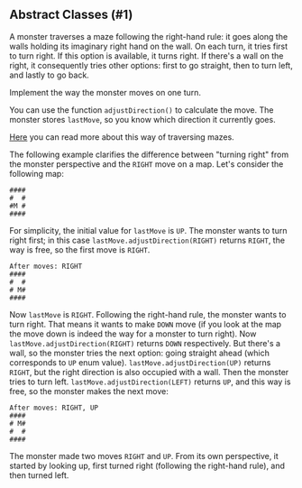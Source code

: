 ## Abstract Classes (#1)

A monster traverses a maze following the right-hand rule:
it goes along the walls holding its imaginary right hand on the wall.
On each turn, it tries first to turn right. If this option is
available, it turns right. If there's a wall on the right, it consequently
tries other options: first to go straight, then to turn left, 
and lastly to go back.  
 
Implement the way the monster moves on one turn.

You can use the function `adjustDirection()` to calculate the move.
The monster stores `lastMove`, so you know which direction it currently goes.

[Here](https://en.wikipedia.org/wiki/Maze_solving_algorithm#Wall_follower) you 
can read more about this way of traversing mazes. 

The following example clarifies the difference between "turning right" from the
monster perspective and the `RIGHT` move on a map.
Let's consider the following map:

```text
####
#  #
#M #
#### 
```
  
For simplicity, the initial value for `lastMove` is `UP`.
The monster wants to turn right first; in this case `lastMove.adjustDirection(RIGHT)` 
returns `RIGHT`, the way is free, so the first move is `RIGHT`. 

```text
After moves: RIGHT
####
#  #
# M#
#### 
```

Now `lastMove` is `RIGHT`. Following the right-hand rule, the monster wants 
to turn right. That means it wants to make `DOWN` move (if you look at the map
the move down is indeed the way for a monster to turn right).
Now `lastMove.adjustDirection(RIGHT)` returns `DOWN` respectively.
But there's a wall, so the monster tries the next option: going straight ahead
(which corresponds to `UP` enum value).
`lastMove.adjustDirection(UP)` returns `RIGHT`, but the right direction is also occupied with a wall.
Then the monster tries to turn left.
`lastMove.adjustDirection(LEFT)` returns `UP`, and this way is free, so the monster
makes the next move:

```text
After moves: RIGHT, UP
####
# M#
#  #
#### 
```

The monster made two moves `RIGHT` and `UP`. From its own perspective,
it started by looking up, first turned right (following the right-hand rule), 
and then turned left.